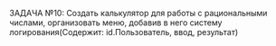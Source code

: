 ЗАДАЧА №10:
Создать калькулятор для работы с рациональными числами, организовать меню, добавив в него систему логирования(Содержит: id.Пользователь, ввод, результат)